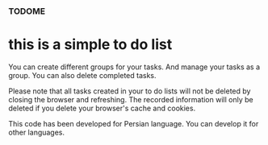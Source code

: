 ### TODOME
# this is a simple to do list

You can create different groups for your tasks. And manage your tasks as a group.
You can also delete completed tasks.

Please note that all tasks created in your to do lists will not be deleted by closing the browser and refreshing. The recorded information will only be deleted if you delete your browser's cache and cookies.

This code has been developed for Persian language. You can develop it for other languages.